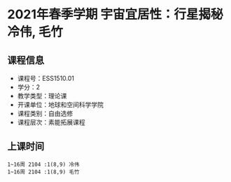 # 2021年春季学期 宇宙宜居性：行星揭秘 冷伟, 毛竹






## 课程信息

- 课程号：ESS1510.01
- 学分：2
- 教学类型：理论课
- 开课单位：地球和空间科学学院
- 课程类别：自由选修
- 课程层次：素能拓展课程

## 上课时间

```
1~16周 2104 :1(8,9) 冷伟
1~16周 2104 :1(8,9) 毛竹
```

